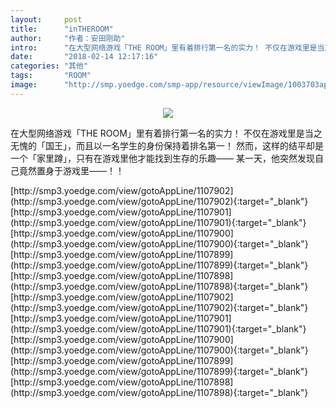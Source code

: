```yaml
---
layout:     post
title:      "inTHEROOM"
author:     "作者：安田刚助"
intro:      "在大型网络游戏「THE ROOM」里有着排行第一名的实力！ 不仅在游戏里是当之无愧的「国王」，而且以一名学生的身份保持着排名第一！ 然而，这样的结平却是一个「家里蹲」，只有在游戏里他才能找到生存的乐趣—— 某一天，他突然发现自己竟然置身于游戏里——！！"
date:       "2018-02-14 12:17:16"
categories: "其他"
tags:       "ROOM"
image:      "http://smp.yoedge.com/smp-app/resource/viewImage/1003703appline.png"
---
```

<div style="text-align: center">
<p><img src="http://smp.yoedge.com/smp-app/resource/viewImage/1003703appline.png"/></p>
</div>
<p class="post-meta">
<span>在大型网络游戏「THE ROOM」里有着排行第一名的实力！ 不仅在游戏里是当之无愧的「国王」，而且以一名学生的身份保持着排名第一！ 然而，这样的结平却是一个「家里蹲」，只有在游戏里他才能找到生存的乐趣—— 某一天，他突然发现自己竟然置身于游戏里——！！</span>
</p>
[http://smp3.yoedge.com/view/gotoAppLine/1107902](http://smp3.yoedge.com/view/gotoAppLine/1107902){:target="_blank"}
[http://smp3.yoedge.com/view/gotoAppLine/1107901](http://smp3.yoedge.com/view/gotoAppLine/1107901){:target="_blank"}
[http://smp3.yoedge.com/view/gotoAppLine/1107900](http://smp3.yoedge.com/view/gotoAppLine/1107900){:target="_blank"}
[http://smp3.yoedge.com/view/gotoAppLine/1107899](http://smp3.yoedge.com/view/gotoAppLine/1107899){:target="_blank"}
[http://smp3.yoedge.com/view/gotoAppLine/1107898](http://smp3.yoedge.com/view/gotoAppLine/1107898){:target="_blank"}
[http://smp3.yoedge.com/view/gotoAppLine/1107902](http://smp3.yoedge.com/view/gotoAppLine/1107902){:target="_blank"}
[http://smp3.yoedge.com/view/gotoAppLine/1107901](http://smp3.yoedge.com/view/gotoAppLine/1107901){:target="_blank"}
[http://smp3.yoedge.com/view/gotoAppLine/1107900](http://smp3.yoedge.com/view/gotoAppLine/1107900){:target="_blank"}
[http://smp3.yoedge.com/view/gotoAppLine/1107899](http://smp3.yoedge.com/view/gotoAppLine/1107899){:target="_blank"}
[http://smp3.yoedge.com/view/gotoAppLine/1107898](http://smp3.yoedge.com/view/gotoAppLine/1107898){:target="_blank"}


